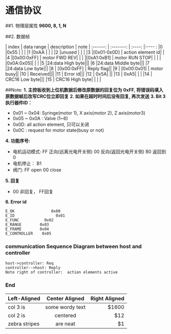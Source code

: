 #  通信协议
##1. 物理层属性
**9600,  8,  1,  N**

##2.  数据帧

| index | data range  | description | note |
 :------: |    :-------: |  :----:  |:---- : 
|0               |0x55            |             |            |
|1               |0xAA             |            |            |
|2               |unused            |           |           |
|3           |[0x01-0x0D] |   action element id| |
|4           |[0x00:0xFF]  |       motor FWD REV|  |
|            |[0xA1:0xB1]    |     motor RUN STOP| |
|            |[0x0A:0x05]|      |      |
|5           |24:data High byte|||
|6           |24:data Middle byte|||
|7           |24:data Low byte|||
|8           | [0x00:0xFF]  |          Reply flag||
|9           | [0x00:0x01] |           motor busy||
|10          | Received|||
|11          |    Error id|||
|12          |   0x5A| ||
|13          |   0xA5| | |
|14          |  CRC16 Low byte|||
|15          |  CRC16 High byte| | | |

##Note:
**1. 主控板收到上位机数据后修改原数据的回复位为 0xFF, 将错误码填入原数据帧后改写CRC位立即回复**
**2. 如果在超时时间后没有回复, 再次发送**
**3. Bit 3执行器件ID：**
* 0x01 ~ 0x04: Syringe(motor 1), X axis(motor 2), Z axis(motor3)
* 0x05 ~ 0x0A : Valve (1~6)
* 0x0D: all action element, 只可以关闭
* 0x0C : request for motor state(busy or not)


 **4. 功能序号:**
 * 电机运动模式: FF 正向(远离光电开关侧) 00 反向(返回光电开关侧) B0  返回到0
 * 电机停止： B1
 * 阀门: FF open 00 close


 **5. 回复**
 * 00 非回复， FF回复


 **6. Error id**

 ```
 E_OK                0x00
 E_ID                  0x01
 E_FUNC           0x02
 E_RANGE        0x03
 E_FRAME        0x04
 E_CONTROLLER    0x05

 ```

 ### communication Sequence Diagram between host and controller

```seq
host->controller: Req
controller-->host: Reply
Note right of controller:  action elements active

```
### End


| Left-Aligned  | Center Aligned  | Right Aligned |
| :------------ |:---------------:| -----:|
| col 3 is      | some wordy text | $1600 |
| col 2 is      | centered        |   $12 |
| zebra stripes | are neat        |    $1 |

